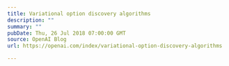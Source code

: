 ```yaml
---
title: Variational option discovery algorithms
description: ""
summary: ""
pubDate: Thu, 26 Jul 2018 07:00:00 GMT
source: OpenAI Blog
url: https://openai.com/index/variational-option-discovery-algorithms

---
```


